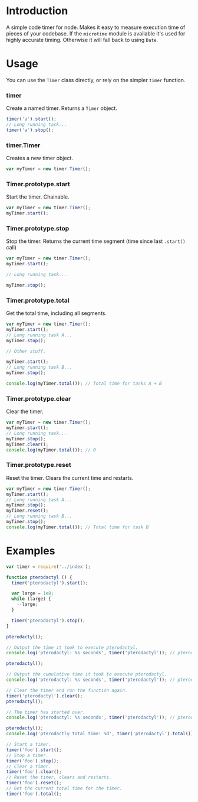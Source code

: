 # Introduction

A simple code timer for node. Makes it easy to measure execution time of pieces of your codebase.
If the `microtime` module is available it's used for highly accurate timing. Otherwise it will
fall back to using `Date`.

# Usage

You can use the `Timer` class directly, or rely on the simpler `timer` function.

### timer

Create a named timer. Returns a `Timer` object.

```javascript
timer('a').start();
// Long running task...
timer('a').stop();
```

### timer.Timer

Creates a new timer object.

```javascript
var myTimer = new timer.Timer();
```

### Timer.prototype.start

Start the timer. Chainable.

```javascript
var myTimer = new timer.Timer();
myTimer.start();
```

### Timer.prototype.stop

Stop the timer. Returns the current time segment (time since last `.start()` call)

```javascript
var myTimer = new timer.Timer();
myTimer.start();

// Long running task...

myTimer.stop();
```

### Timer.prototype.total

Get the total time, including all segments.

``` javascript
var myTimer = new timer.Timer();
myTimer.start();
// Long running task A...
myTimer.stop();

// Other stuff.

myTimer.start();
// Long running task B...
myTimer.stop();

console.log(myTimer.total()); // Total time for tasks A + B
```

### Timer.prototype.clear

Clear the timer.

```javascript
var myTimer = new timer.Timer();
myTimer.start();
// Long running task...
myTimer.stop();
myTimer.clear();
console.log(myTimer.total()); // 0
```

### Timer.prototype.reset

Reset the timer. Clears the current time and restarts.

```javascript
var myTimer = new timer.Timer();
myTimer.start();
// Long running task A...
myTimer.stop();
myTimer.reset();
// Long running task B...
myTimer.stop();
console.log(myTimer.total()); // Total time for task B
```

# Examples

```javascript
var timer = require('../index');

function pterodactyl () {
  timer('pterodactyl').start();

  var large = 1e8;
  while (large) {
    --large;
  }

  timer('pterodactyl').stop();
}

pterodactyl();

// Output the time it took to execute pterodactyl.
console.log('pterodactyl: %s seconds', timer('pterodactyl')); // pterodactyl: 0.1529998779296875 seconds

pterodactyl();

// Output the cumulative time it took to execute pterodactyl.
console.log('pterodactyl: %s seconds', timer('pterodactyl')); // pterodactyl: 0.30700016021728516 seconds

// Clear the timer and run the function again.
timer('pterodactyl').clear();
pterodactyl();

// The timer has started over.
console.log('pterodactyl: %s seconds', timer('pterodactyl')); // pterodactyl took 0.15400004386901855 seconds

pterodactyl();
console.log('pterodactly total time: %d', timer('pterodactyl').total()); // pterodactly total time: 0.30500006675720215

// Start a timer.
timer('foo').start();
// Stop a timer.
timer('foo').stop();
// Clear a timer.
timer('foo').clear();
// Reset the timer, clears and restarts.
timer('foo').reset();
// Get the current total time for the timer.
timer('foo').total();
```
